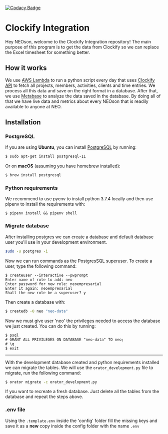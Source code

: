 [![Codacy Badge](https://api.codacy.com/project/badge/Grade/ce3cbba902194a358f2189247f0df90d)](https://www.codacy.com?utm_source=github.com&amp;utm_medium=referral&amp;utm_content=ribeirojose/clockify-integration&amp;utm_campaign=Badge_Grade)

# Clockify Integration

Hey NEOson, welcome to the Clockify Integration repository! The main purpose of this program is to get the data from Clockify so we can replace the Excel timesheet for something better. 

## How it works

We use [AWS Lambda](https://aws.amazon.com/lambda/) to run a python script every day that uses [Clockify API](https://clockify.me/developers-api) to fetch all projects, members, activities, clients and time entries. We process all this data and save on the right format in a database. After that, we use [Metabase](https://www.metabase.com/) to analyze the data saved in the database. By doing all of that we have live data and metrics about every NEOson that is readily available to anyone at NEO.

## Installation

### PostgreSQL

If you are using **Ubuntu**, you can install [PostgreSQL](https://www.postgresql.org/) by running:

```bash
$ sudo apt-get install postgresql-11
```

Or on **macOS** (assuming you have homebrew installed):

```bash
$ brew install postgresql
```

### Python requirements

We recommend to use pyenv to install python 3.7.4 locally and then use pipenv to install the requirements with:

```
$ pipenv install && pipenv shell
```

### Migrate database

After installing postgres we can create a database and default database user you'll use in your development environment.

```bash
sudo -u postgres -i
```

Now we can run commands as the PostgresSQL superuser. To create a user, type the following command:

```
$ createuser --interactive --pwprompt
Enter name of role to add: neo
Enter password for new role: neoempresarial
Enter it again: neoempresarial
Shall the new role be a superuser? y
```

Then create a database with:

```bash
$ createdb -O neo "neo-data"
```

Now we must give user 'neo' the privileges needed to access the database we just created. You can do this by running:

```
$ psql
# GRANT ALL PRIVILEGES ON DATABASE "neo-data" TO neo;
# \q
$ exit
```

--- 

With the development database created and python requirements installed we can migrate the tables. We will use the `orator_development.py` file to migrate, run the following command:

```bash
$ orator migrate -c orator_development.py
```

If you want to recreate a fresh database. Just delete all the tables from the database and repeat the steps above. 

### .env file

Using the `.template.env` inside the 'config' folder fill the missing keys and save it as a **new** copy inside the config folder with the name `.env`
